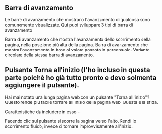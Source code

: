 ## Barra di avanzamento

Le barre di avanzamento che mostrano l'avanzamento di qualcosa sono comunemente visualizzate. Qui puoi sviluppare 3 tipi di barra di avanzamento

Barra di avanzamento che mostra l'avanzamento dello scorrimento della pagina, nella posizione più alta della pagina.
Barra di avanzamento che mostra l'avanzamento in base al valore passato in percentuale.
Variante circolare della stessa barra di avanzamento.

## Pulsante Torna all'inizio (l'ho incluso in questa parte poichè ho già tutto pronto e devo solmenta aggiungere il pulsante).

Hai mai notato una lunga pagina web con un pulsante "Torna all'inizio"? Questo rende più facile tornare all'inizio della pagina web. Questa è la sfida.

Caratteristiche da includere in esso -

Facendo clic sul pulsante si scorre la pagina verso l'alto.
Rendi lo scorrimento fluido, invece di tornare improvvisamente all'inizio.
